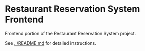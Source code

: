 # Restaurant Reservation System Frontend

Frontend portion of the Restaurant Reservation System project.

See [../README.md](../README.md) for detailed instructions.
